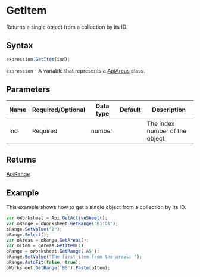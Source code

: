 # GetItem

Returns a single object from a collection by its ID.

## Syntax

```javascript
expression.GetItem(ind);
```

`expression` - A variable that represents a [ApiAreas](../ApiAreas.md) class.

## Parameters

| **Name** | **Required/Optional** | **Data type** | **Default** | **Description** |
| ------------- | ------------- | ------------- | ------------- | ------------- |
| ind | Required | number |  | The index number of the object. |

## Returns

[ApiRange](../../ApiRange/ApiRange.md)

## Example

This example shows how to get a single object from a collection by its ID.

```javascript editor-xlsx
var oWorksheet = Api.GetActiveSheet();
var oRange = oWorksheet.GetRange("B1:D1");
oRange.SetValue("1");
oRange.Select();
var oAreas = oRange.GetAreas();
var oItem = oAreas.GetItem(1);
oRange = oWorksheet.GetRange('A5');
oRange.SetValue("The first item from the areas: ");
oRange.AutoFit(false, true);
oWorksheet.GetRange('B5').Paste(oItem);
```
